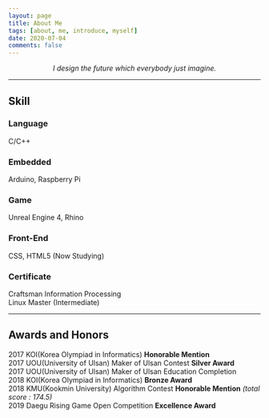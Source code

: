 ```yaml
---
layout: page
title: About Me
tags: [about, me, introduce, myself]
date: 2020-07-04
comments: false
---
```

    
<center><i>I design the future which everybody just imagine.</i></center>

---

## Skill
### Language
C/C++
### Embedded
Arduino, Raspberry Pi
### Game
Unreal Engine 4, Rhino
### Front-End
CSS, HTML5 (Now Studying)
### Certificate
Craftsman Information Processing<br>
Linux Master (Intermediate)<br>

---

## Awards and Honors
2017 KOI(Korea Olympiad in Informatics) **Honorable Mention**<br>
2017 UOU(University of Ulsan) Maker of Ulsan Contest **Silver Award**<br>
2017 UOU(University of Ulsan) Maker of Ulsan Education Completion<br>
2018 KOI(Korea Olympiad in Informatics) **Bronze Award**<br>
2018 KMU(Kookmin University) Algorithm Contest **Honorable Mention** *(total score : 174.5)*<br>
2019 Daegu Rising Game Open Competition **Excellence Award**<br>




<!--
{% capture images %}
    https://cloud.githubusercontent.com/assets/754514/14509720/61c61058-01d6-11e6-93ab-0918515ecd56.png
    https://cloud.githubusercontent.com/assets/754514/14509716/61ac6c8e-01d6-11e6-879f-8308883de790.png
{% endcapture %}
{% include gallery images=images caption="Screenshots of Moon Theme" cols=2 %}
-->

<!-- See a [live version of Moon](http://taylantatli.github.io/Moon) hosted on GitHub -->
